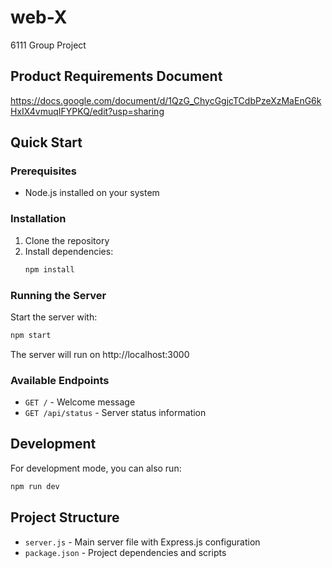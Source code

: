 # web-X

6111 Group Project

## Product Requirements Document
https://docs.google.com/document/d/1QzG_ChycGgjcTCdbPzeXzMaEnG6kHxIX4vmuqIFYPKQ/edit?usp=sharing

## Quick Start

### Prerequisites
- Node.js installed on your system

### Installation
1. Clone the repository
2. Install dependencies:
   ```bash
   npm install
   ```

### Running the Server
Start the server with:
```bash
npm start
```

The server will run on http://localhost:3000

### Available Endpoints
- `GET /` - Welcome message
- `GET /api/status` - Server status information

## Development
For development mode, you can also run:
```bash
npm run dev
```

## Project Structure
- `server.js` - Main server file with Express.js configuration
- `package.json` - Project dependencies and scripts
